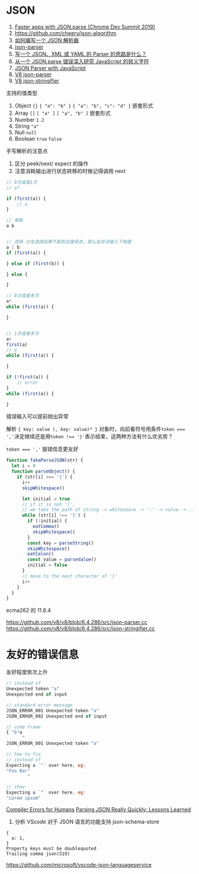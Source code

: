 # JSON

1. [Faster apps with JSON.parse (Chrome Dev Summit 2019)](https://www.youtube.com/watch?v=ff4fgQxPaO0)
1. https://github.com/cheery/json-algorithm
1. [如何编写一个 JSON 解析器](https://www.liaoxuefeng.com/article/994977272296736)
1. [json-parser](https://github.com/Barenboim/json-parser)
1. [写一个 JSON、XML 或 YAML 的 Parser 的思路是什么？](https://www.zhihu.com/question/24640264)
1. [从一个 JSON.parse 错误深入研究 JavaScript 的转义字符](https://zhuanlan.zhihu.com/p/31030352)
1. [JSON Parser with JavaScript](https://lihautan.com/json-parser-with-javascript/)
1. [V8 json-parser](https://github.com/v8/v8/blob/6.4.286/src/json-parser.cc)
1. [V8 json-stringifier](https://github.com/v8/v8/blob/6.4.286/src/json-stringifier.cc)

支持的值类型

1. Object `{}` `{ "a": "b" }` `{ "a": "b", "c": "d" }` 嵌套形式
1. Array `[]` `[ "a" ]` `[ "a", "b" ]` 嵌套形式
1. Number `1.2`
1. String `"a"`
1. Null `null`
1. Boolean `true` `false`

手写解析的注意点

1. 区分 peek/next/ expect 的操作
1. 注意消耗输出进行状态转移的时候记得调用 next

```js
// 0次或者1次
// a?

if (first(a)) {
	// a
}

// 串联
a b


// 选择 分支选择如果不能到达接受态，那么在非法输入下抛错
a | b
if (first(a)) {

} else if (first(b)) {

} else {

}

// 0次或者多次
a*
while (first(a)) {

}


// 1次或者多次
a+
first(a)
// a
while (first(a)) {

}

if (!first(a)) {
    // error
}
while (first(a)) {

}

```

错误输入可以提前抛出异常

解析 `{ key: value (, key: value)* }` 对象时，向前看符号用条件`token === ','`决定继续还是用`token !== '}'`表示结束，这两种方法有什么优劣势？

`token === ','` 报错信息更友好

```js
function fakeParseJSON(str) {
  let i = 0
  function parseObject() {
    if (str[i] === '{') {
      i++
      skipWhitespace()

      let initial = true
      // if it is not '}',
      // we take the path of string -> whitespace -> ':' -> value -> ...
      while (str[i] !== '}') {
        if (!initial) {
          eatComma()
          skipWhitespace()
        }
        const key = parseString()
        skipWhitespace()
        eatColon()
        const value = parseValue()
        initial = false
      }
      // move to the next character of '}'
      i++
    }
  }
}
```

ecma262 的 11.8.4

https://github.com/v8/v8/blob/6.4.286/src/json-parser.cc
https://github.com/v8/v8/blob/6.4.286/src/json-stringifier.cc

# 友好的错误信息

友好程度依次上升

```js
// instead of
Unexpected token "a"
Unexpected end of input

// standard error message
JSON_ERROR_001 Unexpected token "a"
JSON_ERROR_002 Unexpected end of input

// code frame
{ "b"a
      ^
JSON_ERROR_001 Unexpected token "a"

// how to fix
// instead of
Expecting a `"` over here, eg:
"Foo Bar"
        ^

// show
Expecting a `"` over here, eg:
"Lorem ipsum"
```

[Compiler Errors for Humans](https://elm-lang.org/news/compiler-errors-for-humans)
[Parsing JSON Really Quickly: Lessons Learned](https://www.youtube.com/watch?v=wlvKAT7SZIQ)

1. 分析 VScode 对于 JSON 语言的功能支持 json-schema-store

```
{
  a: 1,
}
Property keys must be doublequoted
Trailing comma json(519)
```

https://github.com/microsoft/vscode-json-languageservice
